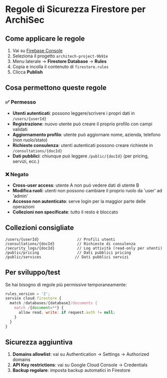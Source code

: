 # Regole di Sicurezza Firestore per ArchiSec

## Come applicare le regole

1. Vai su [Firebase Console](https://console.firebase.google.com)
2. Seleziona il progetto `architech-project-9b91e`
3. Menu laterale → **Firestore Database** → **Rules**
4. Copia e incolla il contenuto di `firestore.rules`
5. Clicca **Publish**

## Cosa permettono queste regole

### ✅ Permesso
- **Utenti autenticati**: possono leggere/scrivere i propri dati in `/users/{userId}`
- **Registrazione**: nuovo utente può creare il proprio profilo con campi validati
- **Aggiornamento profilo**: utente può aggiornare nome, azienda, telefono (non ruolo/stato)
- **Richieste consulenza**: utenti autenticati possono creare richieste in `/consultations/{docId}`
- **Dati pubblici**: chiunque può leggere `/public/{docId}` (per pricing, servizi, ecc.)

### ❌ Negato
- **Cross-user access**: utente A non può vedere dati di utente B
- **Modifica ruoli**: utenti non possono cambiare il proprio ruolo da 'user' ad 'admin'
- **Accesso non autenticato**: serve login per la maggior parte delle operazioni
- **Collezioni non specificate**: tutto il resto è bloccato

## Collezioni consigliate

```
/users/{userId}                 // Profili utenti
/consultations/{docId}          // Richieste di consulenza
/security_logs/{docId}          // Log attività (read-only per utenti)
/public/pricing                 // Dati pubblici pricing
/public/services               // Dati pubblici servizi
```

## Per sviluppo/test

Se hai bisogno di regole più permissive temporaneamente:

```javascript
rules_version = '2';
service cloud.firestore {
  match /databases/{database}/documents {
    match /{document=**} {
      allow read, write: if request.auth != null;
    }
  }
}
```

## Sicurezza aggiuntiva

1. **Domains allowlist**: vai su Authentication → Settings → Authorized domains
2. **API Key restrictions**: vai su Google Cloud Console → Credentials
3. **Backup regolare**: imposta backup automatici in Firestore
